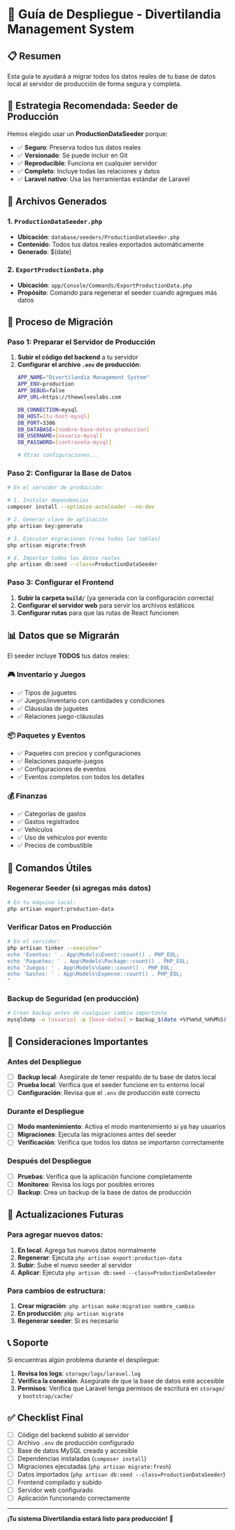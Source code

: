 # 🚀 Guía de Despliegue - Divertilandia Management System

## 📋 Resumen

Esta guía te ayudará a migrar todos los datos reales de tu base de datos local al servidor de producción de forma segura y completa.

## 🎯 Estrategia Recomendada: Seeder de Producción

Hemos elegido usar un **ProductionDataSeeder** porque:
- ✅ **Seguro**: Preserva todos tus datos reales
- ✅ **Versionado**: Se puede incluir en Git
- ✅ **Reproducible**: Funciona en cualquier servidor
- ✅ **Completo**: Incluye todas las relaciones y datos
- ✅ **Laravel nativo**: Usa las herramientas estándar de Laravel

## 📁 Archivos Generados

### 1. `ProductionDataSeeder.php`
- **Ubicación**: `database/seeders/ProductionDataSeeder.php`
- **Contenido**: Todos tus datos reales exportados automáticamente
- **Generado**: $(date)

### 2. `ExportProductionData.php`
- **Ubicación**: `app/Console/Commands/ExportProductionData.php`
- **Propósito**: Comando para regenerar el seeder cuando agregues más datos

## 🔄 Proceso de Migración

### Paso 1: Preparar el Servidor de Producción

1. **Subir el código del backend** a tu servidor
2. **Configurar el archivo `.env` de producción**:
   ```bash
   APP_NAME="Divertilandia Management System"
   APP_ENV=production
   APP_DEBUG=false
   APP_URL=https://thewolveslabs.com
   
   DB_CONNECTION=mysql
   DB_HOST=[tu-host-mysql]
   DB_PORT=3306
   DB_DATABASE=[nombre-base-datos-produccion]
   DB_USERNAME=[usuario-mysql]
   DB_PASSWORD=[contraseña-mysql]
   
   # Otras configuraciones...
   ```

### Paso 2: Configurar la Base de Datos

```bash
# En el servidor de producción:

# 1. Instalar dependencias
composer install --optimize-autoloader --no-dev

# 2. Generar clave de aplicación
php artisan key:generate

# 3. Ejecutar migraciones (crea todas las tablas)
php artisan migrate:fresh

# 4. Importar todos los datos reales
php artisan db:seed --class=ProductionDataSeeder
```

### Paso 3: Configurar el Frontend

1. **Subir la carpeta `build/`** (ya generada con la configuración correcta)
2. **Configurar el servidor web** para servir los archivos estáticos
3. **Configurar rutas** para que las rutas de React funcionen

## 📊 Datos que se Migrarán

El seeder incluye **TODOS** tus datos reales:

### 🎮 Inventario y Juegos
- ✅ Tipos de juguetes
- ✅ Juegos/inventario con cantidades y condiciones
- ✅ Cláusulas de juguetes
- ✅ Relaciones juego-cláusulas

### 📦 Paquetes y Eventos
- ✅ Paquetes con precios y configuraciones
- ✅ Relaciones paquete-juegos
- ✅ Configuraciones de eventos
- ✅ Eventos completos con todos los detalles

### 💰 Finanzas
- ✅ Categorías de gastos
- ✅ Gastos registrados
- ✅ Vehículos
- ✅ Uso de vehículos por evento
- ✅ Precios de combustible

## 🔧 Comandos Útiles

### Regenerar Seeder (si agregas más datos)
```bash
# En tu máquina local:
php artisan export:production-data
```

### Verificar Datos en Producción
```bash
# En el servidor:
php artisan tinker --execute="
echo 'Eventos: ' . App\Models\Event::count() . PHP_EOL;
echo 'Paquetes: ' . App\Models\Package::count() . PHP_EOL;
echo 'Juegos: ' . App\Models\Game::count() . PHP_EOL;
echo 'Gastos: ' . App\Models\Expense::count() . PHP_EOL;
"
```

### Backup de Seguridad (en producción)
```bash
# Crear backup antes de cualquier cambio importante
mysqldump -u [usuario] -p [base-datos] > backup_$(date +%Y%m%d_%H%M%S).sql
```

## 🚨 Consideraciones Importantes

### Antes del Despliegue
- [ ] **Backup local**: Asegúrate de tener respaldo de tu base de datos local
- [ ] **Prueba local**: Verifica que el seeder funcione en tu entorno local
- [ ] **Configuración**: Revisa que el `.env` de producción esté correcto

### Durante el Despliegue
- [ ] **Modo mantenimiento**: Activa el modo mantenimiento si ya hay usuarios
- [ ] **Migraciones**: Ejecuta las migraciones antes del seeder
- [ ] **Verificación**: Verifica que todos los datos se importaron correctamente

### Después del Despliegue
- [ ] **Pruebas**: Verifica que la aplicación funcione completamente
- [ ] **Monitoreo**: Revisa los logs por posibles errores
- [ ] **Backup**: Crea un backup de la base de datos de producción

## 🔄 Actualizaciones Futuras

### Para agregar nuevos datos:
1. **En local**: Agrega tus nuevos datos normalmente
2. **Regenerar**: Ejecuta `php artisan export:production-data`
3. **Subir**: Sube el nuevo seeder al servidor
4. **Aplicar**: Ejecuta `php artisan db:seed --class=ProductionDataSeeder`

### Para cambios de estructura:
1. **Crear migración**: `php artisan make:migration nombre_cambio`
2. **En producción**: `php artisan migrate`
3. **Regenerar seeder**: Si es necesario

## 📞 Soporte

Si encuentras algún problema durante el despliegue:

1. **Revisa los logs**: `storage/logs/laravel.log`
2. **Verifica la conexión**: Asegúrate de que la base de datos esté accesible
3. **Permisos**: Verifica que Laravel tenga permisos de escritura en `storage/` y `bootstrap/cache/`

## ✅ Checklist Final

- [ ] Código del backend subido al servidor
- [ ] Archivo `.env` de producción configurado
- [ ] Base de datos MySQL creada y accesible
- [ ] Dependencias instaladas (`composer install`)
- [ ] Migraciones ejecutadas (`php artisan migrate:fresh`)
- [ ] Datos importados (`php artisan db:seed --class=ProductionDataSeeder`)
- [ ] Frontend compilado y subido
- [ ] Servidor web configurado
- [ ] Aplicación funcionando correctamente

---

**¡Tu sistema Divertilandia estará listo para producción!** 🎉
